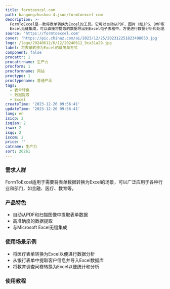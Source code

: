 ```yaml
---
title: formtoexcel.com
path: bangongzhushou-4.json/formtoexcel-com
description: >-
  FormToExcel是一款将表单转换为Excel的工具。它可以自动从PDF、图片（如JPG、BMP等）中提取数据，并以高准确度的方式填充到Excel中。它简化了数据录入流程，使用AI技术提取表单数据，支持各种字段类型识别，包括文本字段、复选框和单选按钮。FormToExcel与Microsoft
  Excel无缝集成，可以直接将提取的数据导出到Excel电子表格中，方便进行数据分析和处理。
source: 'https://formtoexcel.com'
cover: 'https://pic.chinaz.com/ai/2023/12/25/202312251823498053.jpg'
logo: /logo/20240612/6/12/20240612_9ca31a29.jpg
label: 将表单转换为Excel的最简单方式
component: false
procattr: 1
procattrname: 生产力
procform: 1
procformname: 网站
proctype: 1
proctypename: 普通产品
tags:
  - 表单转换
  - 数据提取
  - Excel
createTime: '2023-12-26 09:56:41'
updateTime: '2023-12-26 09:56:41'
lang: en
isicp: 2
isqian: 2
iswx: 2
isqq: 2
iscom: 2
price: ''
catname: 生产力
sort: 26261
---
```




### 需求人群
FormToExcel适用于需要将表单数据转换为Excel的场景，可以广泛应用于各种行业和部门，如金融、医疗、教育等。

### 产品特色
- 自动从PDF和扫描图像中提取表单数据
- 高准确度的数据提取
- 与Microsoft Excel无缝集成

### 使用场景示例
- 将医疗表单转换为Excel以便进行数据分析
- 从银行表单中提取客户信息并导入Excel数据库
- 将教育调查问卷转换为Excel以便统计和分析

### 使用教程


  
